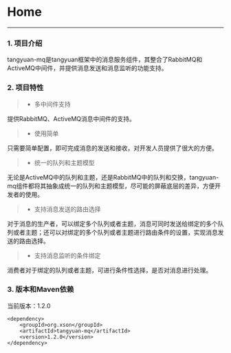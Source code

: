 # Home

------

### 1. 项目介绍

tangyuan-mq是tangyuan框架中的消息服务组件，其整合了RabbitMQ和ActiveMQ中间件，并提供消息发送和消息监听的功能支持。

### 2. 项目特性

> * 多中间件支持

提供RabbitMQ、ActiveMQ消息中间件的支持。

> * 使用简单

只需要简单配置，即可完成消息的发送和接收，对开发人员提供了很大的方便。

> * 统一的队列和主题模型

无论是ActiveMQ中的队列和主题，还是RabbitMQ中的队列和交换，tangyuan-mq组件都将其抽象成统一的队列和主题模型，尽可能的屏蔽底层的差异，方便开发者的使用。

> * 支持消息发送的路由选择

对于消息的生产者，可以绑定多个队列或者主题，消息可同时发送给绑定的多个队列或者主题；还可以对绑定的多个队列或者主题进行路由条件的设置，实现消息发送的路由选择。

> * 支持消息监听的条件绑定

消费者对于绑定的队列或者主题，可进行条件性选择，是否对消息进行处理。

### 3. 版本和Maven依赖

当前版本：1.2.0

	<dependency>
	    <groupId>org.xson</groupId>
	    <artifactId>tangyuan-mq</artifactId>
	    <version>1.2.0</version>
	</dependency>
